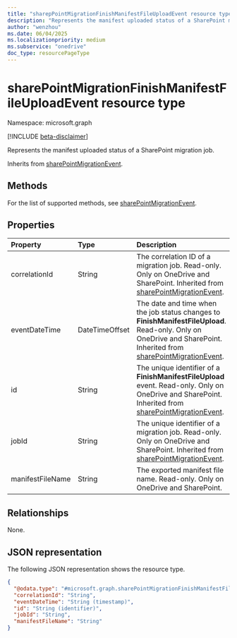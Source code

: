 ```yaml
---
title: "sharepPointMigrationFinishManifestFileUploadEvent resource type"
description: "Represents the manifest uploaded status of a SharePoint migration job."
author: "wenzhou"
ms.date: 06/04/2025
ms.localizationpriority: medium
ms.subservice: "onedrive"
doc_type: resourcePageType
---
```


# sharePointMigrationFinishManifestFileUploadEvent resource type

Namespace: microsoft.graph

[!INCLUDE [beta-disclaimer](../../includes/beta-disclaimer.md)]

Represents the manifest uploaded status of a SharePoint migration job.

Inherits from [sharePointMigrationEvent](../resources/sharepointmigrationevent.md).

## Methods
For the list of supported methods, see [sharePointMigrationEvent](../resources/sharepointmigrationevent.md).

## Properties
|Property|Type|Description|
|:---|:---|:---|
|correlationId|String|The correlation ID of a migration job. Read-only. Only on OneDrive and SharePoint. Inherited from [sharePointMigrationEvent](../resources/sharepointmigrationevent.md).|
|eventDateTime|DateTimeOffset|The date and time when the job status changes to **FinishManifestFileUpload**. Read-only. Only on OneDrive and SharePoint. Inherited from [sharePointMigrationEvent](../resources/sharepointmigrationevent.md).|
|id|String|The unique identifier of a **FinishManifestFileUpload** event. Read-only. Only on OneDrive and SharePoint. Inherited from [sharePointMigrationEvent](../resources/sharepointmigrationevent.md).|
|jobId|String|The unique identifier of a migration job. Read-only. Only on OneDrive and SharePoint. Inherited from [sharePointMigrationEvent](../resources/sharepointmigrationevent.md).|
|manifestFileName|String|The exported manifest file name. Read-only. Only on OneDrive and SharePoint.|

## Relationships
None.

## JSON representation
The following JSON representation shows the resource type.
<!-- {
  "blockType": "resource",
  "keyProperty": "id",
  "@odata.type": "microsoft.graph.sharePointMigrationFinishManifestFileUploadEvent",
  "baseType": "microsoft.graph.sharePointMigrationEvent",
  "openType": false
}
-->
``` json
{
  "@odata.type": "#microsoft.graph.sharePointMigrationFinishManifestFileUploadEvent",
  "correlationId": "String",
  "eventDateTime": "String (timestamp)",
  "id": "String (identifier)",
  "jobId": "String",
  "manifestFileName": "String"
}
```
